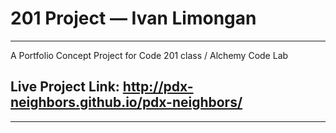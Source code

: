 # 201 Project — Ivan Limongan

----
A Portfolio Concept Project for Code 201 class / Alchemy Code Lab

Live Project Link: http://pdx-neighbors.github.io/pdx-neighbors/
----

----

